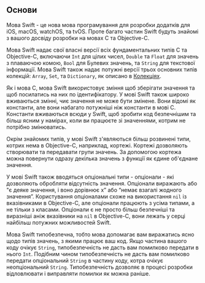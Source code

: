 ## Основи

Мова Swift - це нова мова програмування для розробки додатків для iOS, macOS, watchOS, та tvOS. Проте багато частин Swift будуть знайомі з вашого досвіду розробки на мовах C та Objective-C.

Мова Swift надає свої власні версії всіх фундаментальних типів C та Objective-C, включаючи `Int` для цілих чисел, `Double` та `Float` для значень з плаваючою комою, `Bool` для Булевих значень, та `String` для текстової інформації. Мова Swift також надає потужні версії трьох основних типів колекцій: `Array`, `Set`, та `Dictionary`, як описано в [Колекціях](3_collection_types.md).

Як і мова C, мова Swift використовує зміння щоб зберігати значення та щоб посилатись на них по ідентифікатору. У мові Swift також широко вживаються змінні, чиє значення не може бути змінене. Вони відомі як константи, але вони набагато потужніші ніж константи в мові C. Константи вживаються всюди у Swift, щоб зробити код безпечнішим та більш ясним у намірах, коли ви працюєте зі значеннями, котрим не потрібно змінюватись. 

Окрім знайомих типів, у мові Swift з'являються більш розвинені типи, котрих нема в Objective-C, наприклад, кортежі. Кортежі дозволяють створювати та передавати групи значень. За допомогою кортежа можна повернути одразу декілька значень з функції як єдине об'єднане значення.

У мові Swift також вводяться опціональні типи - опціонали - які дозволяють обробляти відсутність значення. Опціонали виражають або "є деяке значення, і воно дорівнює x” або “немає взагалі жодного значення”. Користування опціоналами схоже на використання `nil` із вказівниками в Objective-C, але опціонали працюють з усіма типами, а не тільки з класами. Опціонали є не просто більш безпечніші та виразніші аніж вказівники на `nil` в Objective-C, вони лежать у серці найбільш потужних можливостей Swift.

Мова Swift типобезпечна, тобто мова допомагає вам виражатись ясно щодо типів значень, з якими  працює ваш код. Якщо частина вашого коду очікує `String`, типобезпечність не дасть вам помилково передати в нього `Int`. Подібним чином типобезпечність не дасть вам помилково передати опціональний `String` в частину коду, котра очікує неопціональний `String`. Типобезпечність дозволяє в процесі розробки відловлювати і виправляти помилки як можна раніше.
